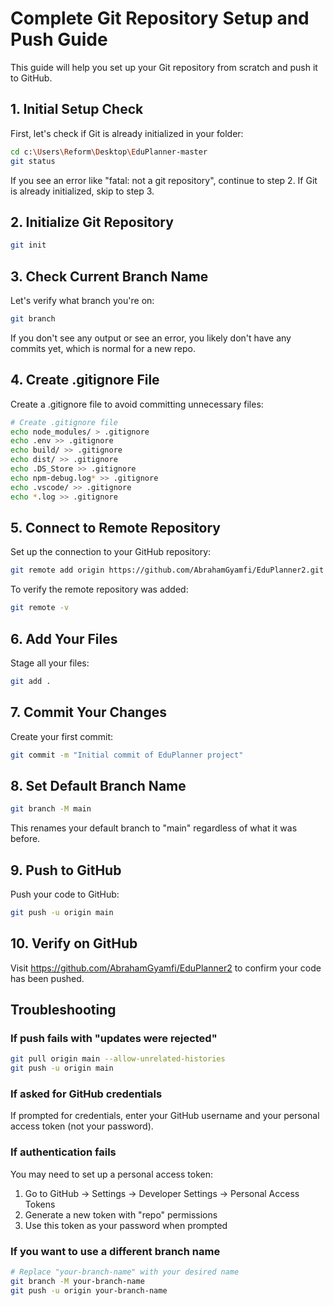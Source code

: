 # Complete Git Repository Setup and Push Guide

This guide will help you set up your Git repository from scratch and push it to GitHub.

## 1. Initial Setup Check

First, let's check if Git is already initialized in your folder:

```bash
cd c:\Users\Reform\Desktop\EduPlanner-master
git status
```

If you see an error like "fatal: not a git repository", continue to step 2.
If Git is already initialized, skip to step 3.

## 2. Initialize Git Repository

```bash
git init
```

## 3. Check Current Branch Name

Let's verify what branch you're on:

```bash
git branch
```

If you don't see any output or see an error, you likely don't have any commits yet, which is normal for a new repo.

## 4. Create .gitignore File

Create a .gitignore file to avoid committing unnecessary files:

```bash
# Create .gitignore file
echo node_modules/ > .gitignore
echo .env >> .gitignore
echo build/ >> .gitignore
echo dist/ >> .gitignore
echo .DS_Store >> .gitignore
echo npm-debug.log* >> .gitignore
echo .vscode/ >> .gitignore
echo *.log >> .gitignore
```

## 5. Connect to Remote Repository

Set up the connection to your GitHub repository:

```bash
git remote add origin https://github.com/AbrahamGyamfi/EduPlanner2.git
```

To verify the remote repository was added:

```bash
git remote -v
```

## 6. Add Your Files

Stage all your files:

```bash
git add .
```

## 7. Commit Your Changes

Create your first commit:

```bash
git commit -m "Initial commit of EduPlanner project"
```

## 8. Set Default Branch Name

```bash
git branch -M main
```

This renames your default branch to "main" regardless of what it was before.

## 9. Push to GitHub

Push your code to GitHub:

```bash
git push -u origin main
```

## 10. Verify on GitHub

Visit https://github.com/AbrahamGyamfi/EduPlanner2 to confirm your code has been pushed.

## Troubleshooting

### If push fails with "updates were rejected"

```bash
git pull origin main --allow-unrelated-histories
git push -u origin main
```

### If asked for GitHub credentials

If prompted for credentials, enter your GitHub username and your personal access token (not your password).

### If authentication fails

You may need to set up a personal access token:
1. Go to GitHub → Settings → Developer Settings → Personal Access Tokens
2. Generate a new token with "repo" permissions
3. Use this token as your password when prompted

### If you want to use a different branch name

```bash
# Replace "your-branch-name" with your desired name
git branch -M your-branch-name
git push -u origin your-branch-name
```
